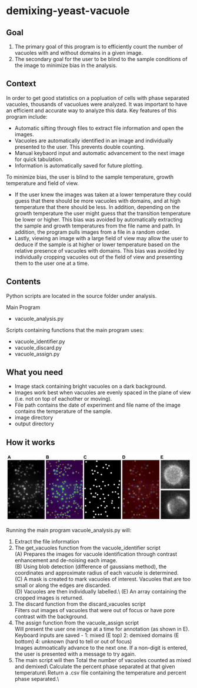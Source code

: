 # demixing-yeast-vacuole

## Goal

1. The primary goal of this program is to efficiently count the number of vacuoles with and without domains in a given image.
2. The secondary goal for the user to be blind to the sample conditions of the image to minimize bias in the analysis. 

## Context

In order to get good statistics on a popluation of cells with phase separated vacuoles, thousands of vacuolues were analyzed. It was important to have an efficient and accurate way to analyze this data. Key features of this program include: 
- Automatic sifting through files to extract file information and open the images.
- Vacuoles are automatically identified in an image and individually presented to the user. This prevents double counting.
- Manual keybaord input and automatic advancement to the next image for quick tabulation.
- Information is automatically saved for future plotting.

To minimize bias, the user is blind to the sample temperature, growth temperature and field of view. 
- If the user knew the images was taken at a lower temperature they could guess that there should be more vacuoles with domains, and at high temperature that there should be less. In addition, depending on the growth temperature the user might guess that the transition temperature be lower or higher. This bias was avoided by automatically extracting the sample and growth temperatures from the file name and path. In addition, the program pulls images from a file in a random order. 
- Lastly, viewing an image with a large field of view may allow the user to deduce if the sample is at higher or lower temperature based on the relative presence of vacuoles with domains. This bias was avoided by individually cropping vacuoles out of the field of view and presenting them to the user one at a time. 

## Contents

Python scripts are located in the source folder under analysis. 

Main Program
- vacuole_analysis.py

Scripts containing functions that the main program uses:
- vacuole_identifier.py
- vacuole_discard.py
- vacuole_assign.py

## What you need
- Image stack containing bright vacuoles on a dark background. 
- Images work best when vacuoles are evenly spaced in the plane of view (i.e. not on top of eachother or moving).
- File path contains the date of experiment and file name of the image contains the temperature of the sample. 
- image directory
- output directory

## How it works

![](src/images/workflow.png)

Running the main program vacuole_analysis.py will:
1. Extract the file information
2. The get_vacuoles function from the vacuole_identifier script\
        (A) Prepares the images for vacuole identification through contrast enhancement and de-noising each image.\
        (B) Using blob detection (difference of gaussians method), the coordinates and approximate radius of each vacuole is determined.\
        (C) A mask is created to mark vacuoles of interest. Vacuoles that are too small or along the edges are discarded.\
        (D) Vacuoles are then individually labelled.\ 
        (E) An array containing the cropped images is returned.
3. The discard function from the discard_vacuoles script\
        Filters out images of vacuoles that were out of focus or have pore contrast with the background.
4. The assign function from the vacuole_assign script\
        Will present the user one image at a time for annotation (as shown in E).\
        Keyboard inputs are saved - 1: mixed (E top) 2: demixed domains (E bottom) 4: unknown (hard to tell or out of focus)\
        Images autmoatically advance to the next one. If a non-digit is entered, the user is presented with a message to try again.
5. The main script will then 
        Total the number of vacuoles counted as mixed and demixed\ 
        Calculate the percent phase separated at that given temperature\ 
        Return a .csv file containing the temperature and percent phase separated.\ 
